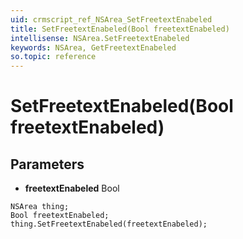 ```yaml
---
uid: crmscript_ref_NSArea_SetFreetextEnabeled
title: SetFreetextEnabeled(Bool freetextEnabeled)
intellisense: NSArea.SetFreetextEnabeled
keywords: NSArea, GetFreetextEnabeled
so.topic: reference
---
```


# SetFreetextEnabeled(Bool freetextEnabeled)

## Parameters

* **freetextEnabeled** Bool

```crmscript
NSArea thing;
Bool freetextEnabeled;
thing.SetFreetextEnabeled(freetextEnabeled);
```

